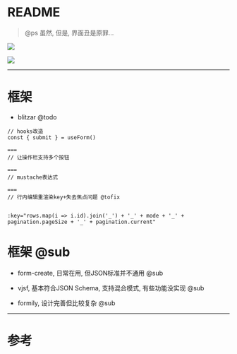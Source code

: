 # README

> @ps 虽然, 但是, 界面丑是原罪...

![](https://luo0412.oss-cn-hangzhou.aliyuncs.com/1656319038466-RmbKMPFtj6jJ-image.png)

![](https://luo0412.oss-cn-hangzhou.aliyuncs.com/1656318961859-4pQXsjdm78bD-image.png)

---

# 框架

- blitzar @todo

```
// hooks改造
const { submit } = useForm()

===
// 让操作栏支持多个按钮

===
// mustache表达式

===
// 行内编辑重渲染key+失去焦点问题 @tofix


:key="rows.map(i => i.id).join('_') + '_' + mode + '_' + pagination.pageSize + '_' + pagination.current" 
```

# 框架 @sub

- form-create, 日常在用, 但JSON标准并不通用  @sub

- vjsf, 基本符合JSON Schema, 支持混合模式, 有些功能没实现 @sub

- formily, 设计完善但比较复杂 @sub 

---

# 参考